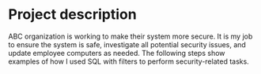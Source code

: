 # Project description
ABC organization is working to make their system more secure. It is my job to ensure the system is safe, investigate all potential security issues, and update employee computers as needed. The following steps show examples of how I used SQL with filters to perform security-related tasks.
